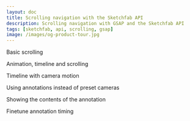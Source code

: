 ```yaml
---
layout: doc
title: Scrolling navigation with the Sketchfab API
description: Scrolling navigation with GSAP and the Sketchfab API
tags: [sketchfab, api, scrolling, gsap]
image: /images/og-product-tour.jpg
---
```


<script setup>
import Scrolling from '../components/Scrolling.vue'
import CodePenEmbed from '../components/CodePenEmbed.vue'

</script>

Basic scrolling

<CodePenEmbed id="qBvdjzO/ac8e9eadbbd9932ec306fcb1fb00c2f3" tab="result" />

Animation, timeline and scrolling

<CodePenEmbed id="XWGbzao/8289c48510cee8539042c9a8f9bb08b2" tab="result" />

Timeline with camera motion

<CodePenEmbed id="VwRLraZ/2a3ac7885381577665b9dcef5796de8c" tab="result" />

Using annotations instead of preset cameras

<CodePenEmbed id="WNmvXXX/203de4f07d5dc2b8333224fd5dcf373e" tab="result" />

Showing the contents of the annotation

<CodePenEmbed id="bGZdYar/7fc020d53e6ac49da12520185b57a66e" tab="result" />

Finetune annotation timing

<CodePenEmbed id="bGZdYar/7fc020d53e6ac49da12520185b57a66e" tab="result" />
